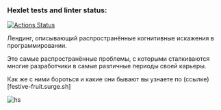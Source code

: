 ### Hexlet tests and linter status:
[![Actions Status](https://github.com/k1ntsugi1/layout-designer-project-lvl1/workflows/hexlet-check/badge.svg)](https://github.com/k1ntsugi1/layout-designer-project-lvl1/actions)

Лeндинг, описывающий распространённые когнитивные искажения в программировании. 

Это самые распространённые проблемы, с которыми сталкиваются многие разработчики в самые различные периоды своей карьеры.

Как же с ними бороться и какие они бывают вы узнаете по (ссылке)[festive-fruit.surge.sh]

![hs](https://github.com/hexlet-components/projects-css-l1-cognitive-biases/blob/main/test-images/1440px/header-section.png)
